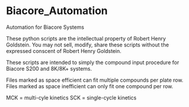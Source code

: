 # Biacore_Automation
Automation for Biacore Systems

These python scripts are the intellectual property of Robert Henry Goldstein. 
You may not sell, modify, share these scripts without the expressed conscent of Robert Henry Goldstein.

These scripts are intended to simply the compound input procedure for Biacore S200 and 8K/8K+ systems.

Files marked as space efficient can fit multiple compounds per plate row.
Files marked as space inefficient can only fit one compound per row.

MCK = multi-cyle kinetics
SCK = single-cycle kinetics
